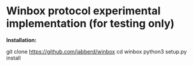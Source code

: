 # Winbox protocol experimental implementation (for testing only)
**Installation:**

git clone https://github.com/jabberd/winbox
cd winbox
python3 setup.py install
